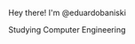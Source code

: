 Hey there! I'm @eduardobaniski

Studying Computer Engineering 


<!---
eduardobaniski/eduardobaniski is a ✨ special ✨ repository because its `README.md` (this file) appears on your GitHub profile.
You can click the Preview link to take a look at your changes.
--->
